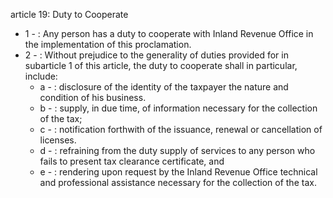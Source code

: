 article 19: Duty to Cooperate

<ul>
			<li>1 - : Any person has a duty to cooperate with Inland Revenue Office in the implementation of this proclamation.<ul>
			</ul></li>			<li>2 - : Without prejudice to the generality of duties provided for in subarticle 1 of this article, the duty to cooperate shall in particular, include: <ul>
						<li>a - : disclosure of the identity of the taxpayer the nature and condition of his business. <ul>
						</ul></li>						<li>b - : supply, in due time, of information necessary for the collection of the tax; <ul>
						</ul></li>						<li>c - : notification forthwith of the issuance, renewal or cancellation of licenses. <ul>
						</ul></li>						<li>d - : refraining from the duty supply of services to any person who fails to present tax clearance certificate, and<ul>
						</ul></li>						<li>e - : rendering upon request by the Inland Revenue Office technical and professional assistance necessary for the collection of the tax. <ul>
						</ul></li>			</ul></li></ul>
